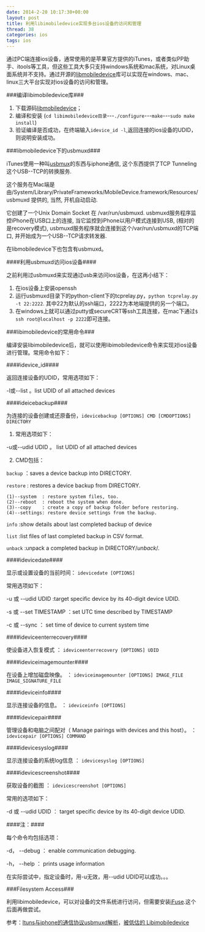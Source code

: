 ```yaml
---
date: 2014-2-20 10:17:30+00:00
layout: post
title: 利用libimobiledevice实现多台ios设备的访问和管理
thread: 38
categories: ios
tags: ios
---
```


通过PC端连接ios设备，通常使用的是苹果官方提供的iTunes，或者类似PP助手、itools等工具，但这些工具大多只支持windows系统和mac系统，对Linux桌面系统并不支持。通过开源的[libmobiledevice](https://github.com/libimobiledevice/libimobiledevice)库可以实现在windows、mac、linux三大平台实现对ios设备的访问和管理。

###编译libimobiledevice库###

1. 下载源码[libmobiledevice](https://github.com/libimobiledevice/libimobiledevice)；
2. 编译和安装 (`cd libimobiledevice目录`---`./configure`---`make`---`sudo make install`)
3. 验证编译是否成功，在终端输入`idevice_id -l`,返回连接的ios设备的UDID，则说明安装成功。

###libmobiledevice下的usbmuxd###

iTunes使用一种叫[usbmux](https://github.com/libimobiledevice/usbmuxd)的东西与iphone通信, 这个东西提供了TCP Tunneling这个USB--TCP的转换服务.

这个服务在Mac端是由/System/Library/PrivateFrameworks/MobileDevice.framework/Resources/usbmuxd 提供的, 当然, 开机自动启动.
 
它创建了一个Unix Domain Socket 在 /var/run/usbmuxd. usbmuxd服务程序监控iPhone在USB口上的连接, 当它监控到iPhone以用户模式连接到USB, (相对的是recovery模式), usbmuxd服务程序就会连接到这个/var/run/usbmuxd的TCP端口, 并开始成为一个USB--TCP请求转发器.

在libmobiledevice下也包含有usbmuxd。

####利用usbmuxd访问ios设备####

之前利用过usbmuxd来实现通过usb来访问ios设备，在这再小结下：

1. 在ios设备上安装openssh
2. 运行usbmuxd目录下的python-client下的tcprelay.py，`python tcprelay.py -t 22:2222`. 其中22为默认的ssh端口，2222为本地端提供的另一个端口。
3. 在windows上就可以通过putty或secureCRT等ssh工具连接，在mac下通过`$ ssh root@localhost -p 2222`即可连接。

###libimobiledevice的常用命令###

编译安装libimobiledevice后，就可以使用libimobiledevice命令来实现对ios设备进行管理。常用命令如下：

####idevice_id####

返回连接设备的UDID，常用选项如下：

-l或--list 。list UDID of all attached devices

####ideicebackup####

为连接的设备创建或还原备份，`idevicebackup [OPTIONS] CMD [CMDOPTIONS] DIRECTORY`

1. 常用选项如下：

-u或--udid UDID 。 list UDID of all attached devices

2. CMD包括：

 `backup` ：saves a device backup into DIRECTORY.

 `restore` : restores a device backup from DIRECTORY.

	(1)--system  : restore system files, too.
	(2)--reboot  : reboot the system when done.
	(3)--copy    : create a copy of backup folder before restoring.
	(4)--settings: restore device settings from the backup.

 `info` :show details about last completed backup of device

 `list` :list files of last completed backup in CSV format.

 `unback` :unpack a completed backup in DIRECTORY/_unback_/.

####idevicedate####

显示或设置设备的当前时间：  `idevicedate [OPTIONS]`

常用选项如下：

 -u 或 --udid UDID :target specific device by its 40-digit device UDID.

 -s 或 --set TIMESTAMP ：set UTC time described by TIMESTAMP

 -c 或 --sync ：  set time of device to current system time

####ideviceenterrecovery####

使设备进入恢复模式  ：  `ideviceenterrecovery [OPTIONS] UDID`

####ideviceimagemounter####

在设备上增加磁盘映像。 ： `ideviceimagemounter [OPTIONS] IMAGE_FILE IMAGE_SIGNATURE_FILE`

####ideviceinfo####

显示连接设备的信息。  ： `ideviceinfo [OPTIONS]`

####idevicepair####

管理设备和电脑之间配对（ Manage pairings with devices and this host）。 ： `idevicepair [OPTIONS] COMMAND`

####idevicesyslog####

显示连接设备的系统log信息  ：  `idevicesyslog [OPTIONS]`

####idevicescreenshot####

获取设备的截图  ：  `idevicescreenshot [OPTIONS]`

常用的选项如下：

-d 或 --udid UDID  ：  target specific device by its 40-digit device UDID. 

####注：####

每个命令均包括选项：

-d， --debug   ：  enable communication debugging.

-h，  --help   ：   prints usage information

在实际尝试中，指定设备时，用-u无效，用--udid UDID可以成功。。。

###Filesystem Access###

利用libimobiledevice，可以对设备的文件系统进行访问，但需要安装[iFuse](http://fuse.sourceforge.net/).这个后面再做尝试。

参考：[Ituns与iphone的通信协议usbmuxd解析](http://blog.csdn.net/doorxp/article/details/10910151)，[被低估的 Libimobiledevice](http://www.mcuapps.com/blog/2012/05/29/the-undervalued-libimobiledevice/)



 





